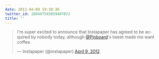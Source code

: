 ```yaml
---
date: 2012-04-09 19:38:30
twitter_id: 189497545859407872
title: ''
---
```


<blockquote class="twitter-tweet"><p lang="en" dir="ltr">I&#39;m super excited to announce that Instapaper has agreed to be acquired by nobody today, although <a href="https://twitter.com/Pinboard?ref_src=twsrc%5Etfw">@Pinboard</a>&#39;s tweet made me want coffee.</p>&mdash; Instapaper (@instapaper) <a href="https://twitter.com/instapaper/status/189444218928893952?ref_src=twsrc%5Etfw">April 9, 2012</a></blockquote>
<script async src="https://platform.twitter.com/widgets.js" charset="utf-8"></script>
